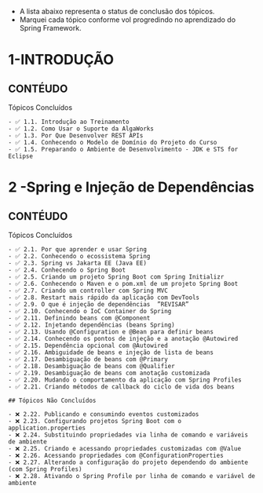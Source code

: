 - A lista abaixo representa o status de conclusão dos tópicos.
- Marquei cada tópico conforme vol progredindo no aprendizado do Spring Framework.
# 1-INTRODUÇÃO
## CONTÉUDO
Tópicos Concluídos
    
    - ✅ 1.1. Introdução ao Treinamento
    - ✅ 1.2. Como Usar o Suporte da AlgaWorks
    - ✅ 1.3. Por Que Desenvolver REST APIs
    - ✅ 1.4. Conhecendo o Modelo de Domínio do Projeto do Curso
    - ✅ 1.5. Preparando o Ambiente de Desenvolvimento - JDK e STS for Eclipse

# 2 -Spring e Injeção de Dependências
## CONTÉUDO
Tópicos Concluídos
    
    - ✅ 2.1. Por que aprender e usar Spring
    - ✅ 2.2. Conhecendo o ecossistema Spring
    - ✅ 2.3. Spring vs Jakarta EE (Java EE)
    - ✅ 2.4. Conhecendo o Spring Boot
    - ✅ 2.5. Criando um projeto Spring Boot com Spring Initializr
    - ✅ 2.6. Conhecendo o Maven e o pom.xml de um projeto Spring Boot
    - ✅ 2.7. Criando um controller com Spring MVC
    - ✅ 2.8. Restart mais rápido da aplicação com DevTools
    - ✅ 2.9. O que é injeção de dependências  ”REVISAR”
    - ✅ 2.10. Conhecendo o IoC Container do Spring
    - ✅ 2.11. Definindo beans com @Component
    - ✅ 2.12. Injetando dependências (beans Spring)
    - ✅ 2.13. Usando @Configuration e @Bean para definir beans
    - ✅ 2.14. Conhecendo os pontos de injeção e a anotação @Autowired
    - ✅ 2.15. Dependência opcional com @Autowired
    - ✅ 2.16. Ambiguidade de beans e injeção de lista de beans
    - ✅ 2.17. Desambiguação de beans com @Primary
    - ✅ 2.18. Desambiguação de beans com @Qualifier
    - ✅ 2.19. Desambiguação de beans com anotação customizada
    - ✅ 2.20. Mudando o comportamento da aplicação com Spring Profiles
    - ✅ 2.21. Criando métodos de callback do ciclo de vida dos beans

    ## Tópicos Não Concluídos
    
    - ❌ 2.22. Publicando e consumindo eventos customizados
    - ❌ 2.23. Configurando projetos Spring Boot com o application.properties
    - ❌ 2.24. Substituindo propriedades via linha de comando e variáveis de ambiente
    - ❌ 2.25. Criando e acessando propriedades customizadas com @Value
    - ❌ 2.26. Acessando propriedades com @ConfigurationProperties
    - ❌ 2.27. Alterando a configuração do projeto dependendo do ambiente (com Spring Profiles)
    - ❌ 2.28. Ativando o Spring Profile por linha de comando e variável de ambiente
    
   
